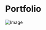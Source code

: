 # Portfolio


![Image](https://github.com/user-attachments/assets/1fe6d8e3-5170-4650-8946-5ac1415c86d2)
